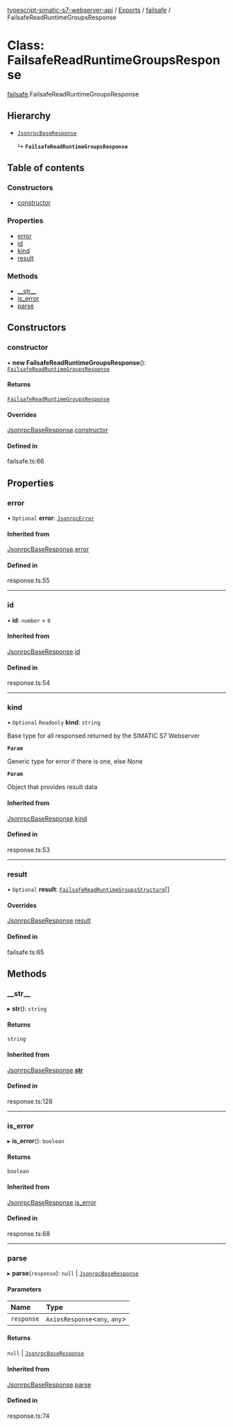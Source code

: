 [typescript-simatic-s7-webserver-api](../README.md) / [Exports](../modules.md) / [failsafe](../modules/failsafe.md) / FailsafeReadRuntimeGroupsResponse

# Class: FailsafeReadRuntimeGroupsResponse

[failsafe](../modules/failsafe.md).FailsafeReadRuntimeGroupsResponse

## Hierarchy

- [`JsonrpcBaseResponse`](response.JsonrpcBaseResponse.md)

  ↳ **`FailsafeReadRuntimeGroupsResponse`**

## Table of contents

### Constructors

- [constructor](failsafe.FailsafeReadRuntimeGroupsResponse.md#constructor)

### Properties

- [error](failsafe.FailsafeReadRuntimeGroupsResponse.md#error)
- [id](failsafe.FailsafeReadRuntimeGroupsResponse.md#id)
- [kind](failsafe.FailsafeReadRuntimeGroupsResponse.md#kind)
- [result](failsafe.FailsafeReadRuntimeGroupsResponse.md#result)

### Methods

- [\_\_str\_\_](failsafe.FailsafeReadRuntimeGroupsResponse.md#__str__)
- [is\_error](failsafe.FailsafeReadRuntimeGroupsResponse.md#is_error)
- [parse](failsafe.FailsafeReadRuntimeGroupsResponse.md#parse)

## Constructors

### constructor

• **new FailsafeReadRuntimeGroupsResponse**(): [`FailsafeReadRuntimeGroupsResponse`](failsafe.FailsafeReadRuntimeGroupsResponse.md)

#### Returns

[`FailsafeReadRuntimeGroupsResponse`](failsafe.FailsafeReadRuntimeGroupsResponse.md)

#### Overrides

[JsonrpcBaseResponse](response.JsonrpcBaseResponse.md).[constructor](response.JsonrpcBaseResponse.md#constructor)

#### Defined in

failsafe.ts:66

## Properties

### error

• `Optional` **error**: [`JsonrpcError`](response.JsonrpcError.md)

#### Inherited from

[JsonrpcBaseResponse](response.JsonrpcBaseResponse.md).[error](response.JsonrpcBaseResponse.md#error)

#### Defined in

response.ts:55

___

### id

• **id**: `number` = `0`

#### Inherited from

[JsonrpcBaseResponse](response.JsonrpcBaseResponse.md).[id](response.JsonrpcBaseResponse.md#id)

#### Defined in

response.ts:54

___

### kind

• `Optional` `Readonly` **kind**: `string`

Base type for all responsed returned by the SIMATIC S7 Webserver

**`Param`**

Generic type for error if there is one, else None

**`Param`**

Object that provides result data

#### Inherited from

[JsonrpcBaseResponse](response.JsonrpcBaseResponse.md).[kind](response.JsonrpcBaseResponse.md#kind)

#### Defined in

response.ts:53

___

### result

• `Optional` **result**: [`FailsafeReadRuntimeGroupsStructure`](failsafe.FailsafeReadRuntimeGroupsStructure.md)[]

#### Overrides

[JsonrpcBaseResponse](response.JsonrpcBaseResponse.md).[result](response.JsonrpcBaseResponse.md#result)

#### Defined in

failsafe.ts:65

## Methods

### \_\_str\_\_

▸ **__str__**(): `string`

#### Returns

`string`

#### Inherited from

[JsonrpcBaseResponse](response.JsonrpcBaseResponse.md).[__str__](response.JsonrpcBaseResponse.md#__str__)

#### Defined in

response.ts:128

___

### is\_error

▸ **is_error**(): `boolean`

#### Returns

`boolean`

#### Inherited from

[JsonrpcBaseResponse](response.JsonrpcBaseResponse.md).[is_error](response.JsonrpcBaseResponse.md#is_error)

#### Defined in

response.ts:68

___

### parse

▸ **parse**(`response`): ``null`` \| [`JsonrpcBaseResponse`](response.JsonrpcBaseResponse.md)

#### Parameters

| Name | Type |
| :------ | :------ |
| `response` | `AxiosResponse`\<`any`, `any`\> |

#### Returns

``null`` \| [`JsonrpcBaseResponse`](response.JsonrpcBaseResponse.md)

#### Inherited from

[JsonrpcBaseResponse](response.JsonrpcBaseResponse.md).[parse](response.JsonrpcBaseResponse.md#parse)

#### Defined in

response.ts:74
